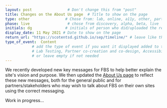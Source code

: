 ```yaml
---
layout: post                # Don't change this from "post"
title: Changes on the About Us page  # Title to show on the page
type: other                # Chose from: lab, online, a11y, other, partner
phase: live                 # chose from discovery, alpha, beta, live
initials: dg               # initials of person who did/uploaded the research
display_date: 11 May 2021 # Date to show on the page
return_url: "https://scotentsd.github.io/sep/timeline/" # leave like this         
type_of_event:  Content         
            # add the type of event if you want it displayed added to the heading when the post if clicked on
            # Lab Testing, Partner co-creation and co-design, Accessibility, Online research and testing, Events, F2F and testing
            # or leave empty if not needed
---
```


We recently developed new key messages for FBS to help better explain the site's vision and purpose. We then updated the [About Us page](https://findbusinesssupport.gov.scot/about-us) to reflect these new messages, both for the general public and for partners/stakeholders who may wish to talk about FBS on their own sites using the correct messaging.

Work in progress...
